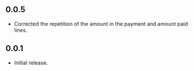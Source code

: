 ## 0.0.5

- Corrected the repetition of the amount in the payment and amount paid lines.


## 0.0.1

- Initial release.



